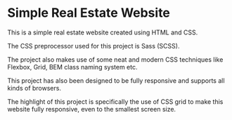 <h1>Simple Real Estate Website</h1>

<p>This is a simple real estate website created using HTML and CSS.</p>

<p>The CSS preprocessor used for this project is Sass (SCSS).</p>

<p>The project also makes use of some neat and modern CSS techniques like Flexbox, Grid, BEM class naming system etc.</p>

<p>This project has also been designed to be fully responsive and supports all kinds of browsers.</p>

<p>The highlight of this project is specifically the use of CSS grid to make this website fully responsive, even to the smallest screen size.</p>
